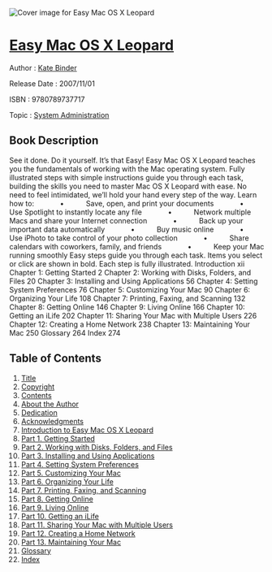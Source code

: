 ![Cover image for Easy Mac OS X Leopard](https://imgdetail.ebookreading.net/cover/cover/system_admin/EB9780789737717.jpg)

[Easy Mac OS X Leopard](https://ebookreading.net/view/book/Easy+Mac+OS+X+Leopard-EB9780789737717_1.html "Easy Mac OS X Leopard")
====================================================================================================================

Author : [Kate Binder](https://ebookreading.net/search/author/Kate+Binder)

Release Date : 2007/11/01

ISBN : 9780789737717

Topic : [System Administration](https://ebookreading.net/search/category/system-administration)

Book Description
-----------------

See it done. Do it yourself. It’s that Easy! Easy Mac OS X Leopard teaches you the fundamentals of working with the Mac operating system. Fully illustrated steps with simple instructions guide you through each task, building the skills you need to master Mac OS X Leopard with ease. No need to feel intimidated, we’ll hold your hand every step of the way.
Learn how to:
             •           Save, open, and print your documents
             •           Use Spotlight to instantly locate any file
             •           Network multiple Macs and share your Internet connection
             •           Back up your important data automatically
             •           Buy music online
             •           Use iPhoto to take control of your photo collection
             •           Share calendars with coworkers, family, and friends
             •           Keep your Mac running smoothly
Easy steps guide you through each task.
Items you select or click are shown in bold.
Each step is fully illustrated.
Introduction xii
Chapter 1: Getting Started 2
Chapter 2: Working with Disks, Folders, and Files 20
Chapter 3: Installing and Using Applications 56
Chapter 4: Setting System Preferences 76
Chapter 5: Customizing Your Mac 90
Chapter 6: Organizing Your Life 108
Chapter 7: Printing, Faxing, and Scanning 132
Chapter 8: Getting Online 146
Chapter 9: Living Online 166
Chapter 10: Getting an iLife 202
Chapter 11: Sharing Your Mac with Multiple Users 226
Chapter 12: Creating a Home Network 238
Chapter 13: Maintaining Your Mac 250
Glossary 264
Index 274
              
Table of Contents
-----------------

1. [Title](https://ebookreading.net/view/book/Easy+Mac+OS+X+Leopard-EB9780789737717_2.html)
1. [Copyright](https://ebookreading.net/view/book/Easy+Mac+OS+X+Leopard-EB9780789737717_3.html)
1. [Contents](https://ebookreading.net/view/book/Easy+Mac+OS+X+Leopard-EB9780789737717_4.html)
1. [About the Author](https://ebookreading.net/view/book/Easy+Mac+OS+X+Leopard-EB9780789737717_5.html)
1. [Dedication](https://ebookreading.net/view/book/Easy+Mac+OS+X+Leopard-EB9780789737717_6.html)
1. [Acknowledgments](https://ebookreading.net/view/book/Easy+Mac+OS+X+Leopard-EB9780789737717_7.html)
1. [Introduction to Easy Mac OS X Leopard](https://ebookreading.net/view/book/Easy+Mac+OS+X+Leopard-EB9780789737717_8.html)
1. [Part 1. Getting Started](https://ebookreading.net/view/book/Easy+Mac+OS+X+Leopard-EB9780789737717_9.html)
1. [Part 2. Working with Disks, Folders, and Files](https://ebookreading.net/view/book/Easy+Mac+OS+X+Leopard-EB9780789737717_10.html)
1. [Part 3. Installing and Using Applications](https://ebookreading.net/view/book/Easy+Mac+OS+X+Leopard-EB9780789737717_11.html)
1. [Part 4. Setting System Preferences](https://ebookreading.net/view/book/Easy+Mac+OS+X+Leopard-EB9780789737717_12.html)
1. [Part 5. Customizing Your Mac](https://ebookreading.net/view/book/Easy+Mac+OS+X+Leopard-EB9780789737717_13.html)
1. [Part 6. Organizing Your Life](https://ebookreading.net/view/book/Easy+Mac+OS+X+Leopard-EB9780789737717_14.html)
1. [Part 7. Printing, Faxing, and Scanning](https://ebookreading.net/view/book/Easy+Mac+OS+X+Leopard-EB9780789737717_15.html)
1. [Part 8. Getting Online](https://ebookreading.net/view/book/Easy+Mac+OS+X+Leopard-EB9780789737717_16.html)
1. [Part 9. Living Online](https://ebookreading.net/view/book/Easy+Mac+OS+X+Leopard-EB9780789737717_17.html)
1. [Part 10. Getting an iLife](https://ebookreading.net/view/book/Easy+Mac+OS+X+Leopard-EB9780789737717_18.html)
1. [Part 11. Sharing Your Mac with Multiple Users](https://ebookreading.net/view/book/Easy+Mac+OS+X+Leopard-EB9780789737717_19.html)
1. [Part 12. Creating a Home Network](https://ebookreading.net/view/book/Easy+Mac+OS+X+Leopard-EB9780789737717_20.html)
1. [Part 13. Maintaining Your Mac](https://ebookreading.net/view/book/Easy+Mac+OS+X+Leopard-EB9780789737717_21.html)
1. [Glossary](https://ebookreading.net/view/book/Easy+Mac+OS+X+Leopard-EB9780789737717_22.html)
1. [Index](https://ebookreading.net/view/book/Easy+Mac+OS+X+Leopard-EB9780789737717_23.html)
